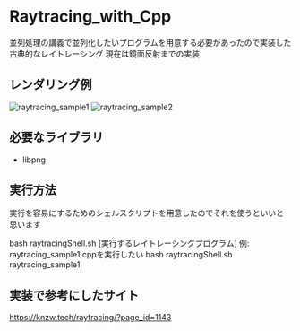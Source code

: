# Raytracing_with_Cpp
並列処理の講義で並列化したいプログラムを用意する必要があったので実装した古典的なレイトレーシング
現在は鏡面反射までの実装

## レンダリング例
![raytracing_sample1](https://user-images.githubusercontent.com/83057130/169647840-14f974e0-d222-4b75-942c-bd98ca2ca6c1.png)
![raytracing_sample2](https://user-images.githubusercontent.com/83057130/169647859-c2052fdf-6c2c-4dbf-8d73-ea1cfe319df7.png)

## 必要なライブラリ
- libpng

## 実行方法
実行を容易にするためのシェルスクリプトを用意したのでそれを使うといいと思います

bash raytracingShell.sh [実行するレイトレーシングプログラム]
例:
raytracing_sample1.cppを実行したい
bash raytracingShell.sh raytracing_sample1

## 実装で参考にしたサイト
https://knzw.tech/raytracing/?page_id=1143
